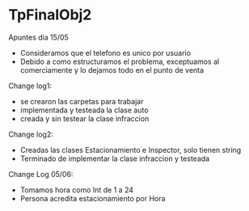 # TpFinalObj2

Apuntes dia 15/05 

- Consideramos que el telefono es unico por usuario
- Debido a como estructuramos el problema, exceptuamos al comerciamente y lo dejamos todo en el punto de venta

Change log1:

 - se crearon las carpetas para trabajar
 - implementada y testeada la clase auto
 - creada y sin testear la clase infraccion

 Change log2:

 - Creadas las clases Estacionamiento e Inspector, solo tienen string
 - Terminado de implementar la clase infraccion y testeada

Change Log 05/06:

- Tomamos hora como Int de 1 a 24
- Persona acredita estacionamiento por Hora
